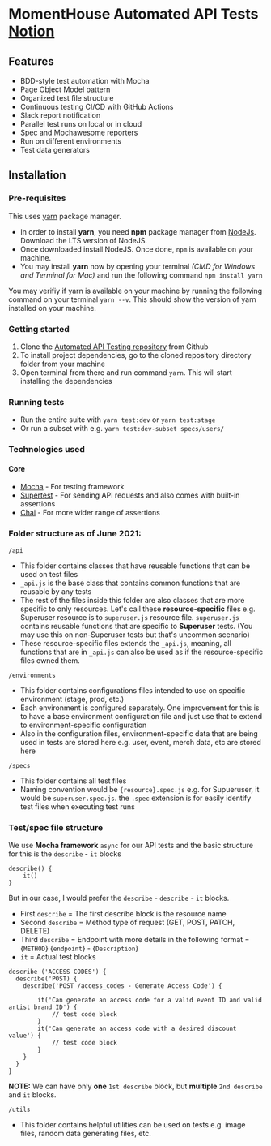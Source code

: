 # MomentHouse Automated API Tests [Notion](https://www.notion.so/momenthouse/Automated-API-Testing-6d73c3d15add47a29cf9c04eef93f76d)

## Features

- BDD-style test automation with Mocha
- Page Object Model pattern
- Organized test file structure
- Continuous testing CI/CD with GitHub Actions
- Slack report notification
- Parallel test runs on local or in cloud
- Spec and Mochawesome reporters
- Run on different environments
- Test data generators

## Installation

### Pre-requisites

This uses [yarn](https://yarnpkg.com/) package manager.

- In order to install **yarn**, you need **npm** package manager from [NodeJs](https://nodejs.org/en/download/). Download the LTS version of NodeJS.
- Once downloaded install NodeJS. Once done, `npm` is available on your machine.
- You may install **yarn** now by opening your terminal _(CMD for Windows and Terminal for Mac)_ and run the following command `npm install yarn`

You may verifiy if yarn is available on your machine by running the following command on your terminal `yarn --v`. This should show the version of yarn installed on your machine.

### Getting started

1. Clone the [Automated API Testing repository](https://github.com/momenthouse/automated-api-testing) from Github
2. To install project dependencies, go to the cloned repository directory folder from your machine
3. Open terminal from there and run command `yarn`. This will start installing the dependencies

### Running tests

- Run the entire suite with `yarn test:dev` or `yarn test:stage`
- Or run a subset with e.g. `yarn test:dev-subset specs/users/`

### Technologies used

#### Core

- [Mocha](https://mochajs.org/) - For testing framework
- [Supertest](https://www.npmjs.com/package/supertest) - For sending API requests and also comes with built-in assertions
- [Chai](https://www.chaijs.com/) - For more wider range of assertions

### Folder structure as of June 2021:

```
/api
```

- This folder contains classes that have reusable functions that can be used on test files
- `_api.js` is the base class that contains common functions that are reusable by any tests
- The rest of the files inside this folder are also classes that are more specific to only resources. Let's call these **resource-specific** files e.g. Superuser resource is to `superuser.js` resource file. `superuser.js` contains reusable functions that are specific to **Superuser** tests. (You may use this on non-Superuser tests but that's uncommon scenario)
- These resource-specific files extends the `_api.js`, meaning, all functions that are in `_api.js` can also be used as if the resource-specific files owned them.

```
/environments
```

- This folder contains configurations files intended to use on specific environment (stage, prod, etc.)
- Each environment is configured separately. One improvement for this is to have a base environment configuration file and just use that to extend to environment-specific configuration
- Also in the configuration files, environment-specific data that are being used in tests are stored here e.g. user, event, merch data, etc are stored here

```
/specs
```

- This folder contains all test files
- Naming convention would be `{resource}.spec.js` e.g. for Supueruser, it would be `superuser.spec.js`. the `.spec` extension is for easily identify test files when executing test runs

### Test/spec file structure

We use **Mocha framework** `async` for our API tests and the basic structure for this is the `describe` - `it` blocks

```
describe() {
    it()
}
```

But in our case, I would prefer the `describe` - `describe` - `it` blocks.

- First `describe` = The first describe block is the resource name
- Second `describe` = Method type of request (GET, POST, PATCH, DELETE)
- Third `describe` = Endpoint with more details in the following format = {`METHOD`} {`endpoint`} - {`Description`}
- `it` = Actual test blocks

```
describe ('ACCESS CODES') {
  describe('POST) {
    describe('POST /access_codes - Generate Access Code') {

        it('Can generate an access code for a valid event ID and valid artist brand ID') {
            // test code block
        }
        it('Can generate an access code with a desired discount value') {
            // test code block
        }
    }
  }
}
```

**NOTE:** We can have only **one** `1st describe` block, but **multiple** `2nd describe` and `it` blocks.

```
/utils
```

- This folder contains helpful utilities can be used on tests e.g. image files, random data generating files, etc.
